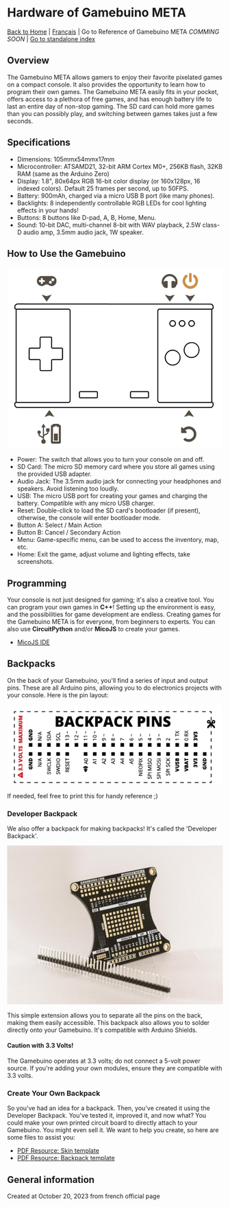 
# Hardware of Gamebuino META

[Back to Home](./../../README.MD) | [Français](README-FR.MD) | Go to Reference of Gamebuino META *COMMING SOON* | [Go to standalone index](./learning/en/standalone/README.MD)

## Overview

The Gamebuino META allows gamers to enjoy their favorite pixelated games on a compact console. It also provides the opportunity to learn how to program their own games. The Gamebuino META easily fits in your pocket, offers access to a plethora of free games, and has enough battery life to last an entire day of non-stop gaming. The SD card can hold more games than you can possibly play, and switching between games takes just a few seconds.

## Specifications

- Dimensions: 105mmx54mmx17mm
- Microcontroller: ATSAMD21, 32-bit ARM Cortex M0+, 256KB flash, 32KB RAM (same as the Arduino Zero)
- Display: 1.8", 80x64px RGB 16-bit color display (or 160x128px, 16 indexed colors). Default 25 frames per second, up to 50FPS.
- Battery: 900mAh, charged via a micro USB B port (like many phones).
- Backlights: 8 independently controllable RGB LEDs for cool lighting effects in your hands!
- Buttons: 8 buttons like D-pad, A, B, Home, Menu.
- Sound: 10-bit DAC, multi-channel 8-bit with WAV playback, 2.5W class-D audio amp, 3.5mm audio jack, 1W speaker.

## How to Use the Gamebuino

![Gamebuino META Action](./../../assets/img/meta/meta_description_buttons.png)

- Power: The switch that allows you to turn your console on and off.
- SD Card: The micro SD memory card where you store all games using the provided USB adapter.
- Audio Jack: The 3.5mm audio jack for connecting your headphones and speakers. Avoid listening too loudly.
- USB: The micro USB port for creating your games and charging the battery. Compatible with any micro USB charger.
- Reset: Double-click to load the SD card's bootloader (if present), otherwise, the console will enter bootloader mode.
- Button A: Select / Main Action
- Button B: Cancel / Secondary Action
- Menu: Game-specific menu, can be used to access the inventory, map, etc.
- Home: Exit the game, adjust volume and lighting effects, take screenshots.

## Programming

Your console is not just designed for gaming; it's also a creative tool. You can program your own games in **C++**! Setting up the environment is easy, and the possibilities for game development are endless. Creating games for the Gamebuino META is for everyone, from beginners to experts. You can also use **CircuitPython** and/or **MicoJS** to create your games.

- [MicoJS IDE](https://micojs.github.io)

## Backpacks 

On the back of your Gamebuino, you'll find a series of input and output pins. These are all Arduino pins, allowing you to do electronics projects with your console. Here is the pin layout:

![Backpack PINS Description](./../../assets/img/meta/backpack/backpack_pins.png)

If needed, feel free to print this for handy reference ;)

### Developer Backpack

We also offer a backpack for making backpacks! It's called the 'Developer Backpack'.

![Developer Backpack picture](./../../assets/img/meta/backpack/backpack.jpg)

This simple extension allows you to separate all the pins on the back, making them easily accessible. This backpack also allows you to solder directly onto your Gamebuino. It's compatible with Arduino Shields.

#### Caution with 3.3 Volts!

The Gamebuino operates at 3.3 volts; do not connect a 5-volt power source. If you're adding your own modules, ensure they are compatible with 3.3 volts.

### Create Your Own Backpack

So you've had an idea for a backpack. Then, you've created it using the Developer Backpack. You've tested it, improved it, and now what? You could make your own printed circuit board to directly attach to your Gamebuino. You might even sell it. We want to help you create, so here are some files to assist you:

- [PDF Resource: Skin template](./../../pdf/meta/around-meta/skin_template.PDF)
- [PDF Resource: Backpack template](./../../pdf/meta/around-meta/backpack_template.PDF)

## General information

Created at October 20, 2023 from french official page

